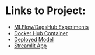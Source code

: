 # Links to Project: 
- [MLFlow/DagsHub Experiments](https://dagshub.com/Bhavyak10/my-first-repo.mlflow/#/experiments/0?searchFilter=&orderByKey=attributes.start_time&orderByAsc=false&startTime=ALL&lifecycleFilter=Active&modelVersionFilter=All+Runs&datasetsFilter=W10%3D)
- [Docker Hub Container](https://hub.docker.com/repository/docker/bhavyakh/fastapi-model)
- [Deployed Model](http://157.230.63.95:8000/)
- [Streamlit App](https://bhavyak10-streamlit-app-streamlit-app-c4u6yr.streamlit.app/)
